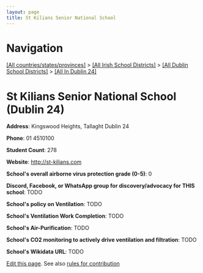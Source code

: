 ```yaml
---
layout: page
title: St Kilians Senior National School
---
```

# Navigation

[[All countries/states/provinces]](../../../..) > [[All Irish School Districts]](../../..) > [[All Dublin School Districts]](../..) > [[All In Dublin 24]](..)

# St Kilians Senior National School (Dublin 24)

**Address**: Kingswood Heights, Tallaght Dublin 24

**Phone**: 01 4510100

**Student Count**: 278

**Website**: <http://st-kilians.com>

**School's overall airborne virus protection grade (0-5)**: 0

**Discord, Facebook, or WhatsApp group for discovery/advocacy for THIS school**: TODO

**School's policy on Ventilation**: TODO

**School's Ventilation Work Completion**: TODO

**School's Air-Purification**: TODO

**School's CO2 monitoring to actively drive ventilation and filtration**: TODO

**School's Wikidata URL**: TODO


[Edit this page](https://github.com/ventilate-schools/Ireland/edit/main/./Dublin_24/St_Kilians_Senior_National_School.md). See also [rules for contribution](../../../contribution-rules/)